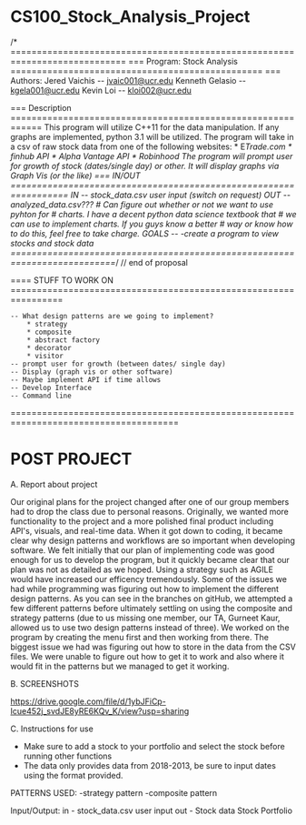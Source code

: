 # CS100_Stock_Analysis_Project
/* ============================================================================
   === Program: Stock Analysis ================================================
   === Authors:	Jered Vaichis	-- jvaic001@ucr.edu
		Kenneth Gelasio -- kgela001@ucr.edu
		Kevin Loi	-- kloi002@ucr.edu 

   === Description ============================================================
	    This program will utilize C++11 for the data manipulation. If any
	    graphs are implemented, python 3.1 will be utilized. The program 
	    will take in a csv of raw stock data from one of the following
	    websites:
		* E*Trade.com
		* finhub API
		* Alpha Vantage API
		* Robinhood
	    The program will prompt user for growth of stock (dates/single day)
	    or other. It will display graphs via Graph Vis (or the like)
   === IN/OUT =================================================================
	    IN	-- stock_data.csv
		   user input (switch on request)
	    OUT	-- analyzed_data.csv???
		    # Can figure out whether or not we want to use pyhton for
		    # charts. I have a decent python data science textbook that
		    # we can use to implement charts. If you guys know a better
		    # way or know how to do this, feel free to take charge.
	   GOALS --
	   -create a program to view stocks and stock data
   ==========================================================================*/
// end of proposal



==== STUFF TO WORK ON ================================================================

	-- What design patterns are we going to implement?
	    * strategy
	    * composite
	    * abstract factory
	    * decorator
	    * visitor
    -- prompt user for growth (between dates/ single day)
    -- Display (graph vis or other software)
    -- Maybe implement API if time allows
    -- Develop Interface
    -- Command line
======================================================================================


POST PROJECT
======================================================================================

A. Report about project

  Our original plans for the project changed after one of our group members had to drop the
class due to personal reasons. Originally, we wanted more functionality to the project and a 
more polished final product including API's, visuals, and real-time data.
  When it got down to coding, it became clear why design patterns and workflows are so important
 when developing software. We felt initially that our plan of implementing code was good enough 
 for us to develop the program, but it quickly became clear that our plan was not as detailed as 
 we hoped. Using a strategy such as AGILE would have increased our efficency tremendously.
  Some of the issues we had while programming was figuring out how to implement the different design 
 patterns. As you can see in the branches on gitHub, we attempted a few different patterns before 
 ultimately settling on using the composite and strategy patterns (due to us missing one member,
 our TA, Gurneet Kaur, allowed us to use two design patterns instead of three).
  We worked on the program by creating the menu first and then working from there. The biggest 
  issue we had was figuring out how to store in the data from the CSV files. We were unable to 
  figure out how to get it to work and also where it would fit in the patterns but we managed to
  get it working.
  
  
B. SCREENSHOTS

https://drive.google.com/file/d/1ybJFiCp-Icue452j_svdJE8yRE6KQv_K/view?usp=sharing

C. Instructions for use
- Make sure to add a stock to your portfolio and select the stock before running other functions
- The data only provides data from 2018-2013, be sure to input dates using the format provided.
 

PATTERNS USED:
-strategy pattern
-composite pattern

Input/Output:
in - stock_data.csv
	user input
out - Stock data
	Stock Portfolio
